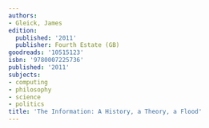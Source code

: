 ```yaml
---
authors:
- Gleick, James
edition:
  published: '2011'
  publisher: Fourth Estate (GB)
goodreads: '10515123'
isbn: '9780007225736'
published: '2011'
subjects:
- computing
- philosophy
- science
- politics
title: 'The Information: A History, a Theory, a Flood'
---
```


